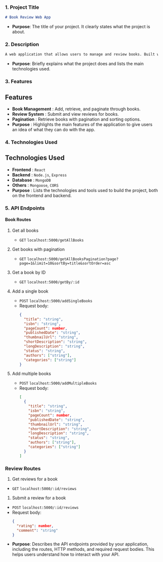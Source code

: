 ### 1. **Project Title**
```markdown
# Book Review Web App
```
- **Purpose**: The title of your project. It clearly states what the project is about.

### 2. **Description**
```markdown
A web application that allows users to manage and review books. Built with Node.js, Express, MongoDB, and React.
```
- **Purpose**: Briefly explains what the project does and lists the main technologies used.

### 3. **Features**
## Features
- **Book Management** : Add, retrieve, and paginate through books.
- **Review System** : Submit and view reviews for books.
- **Pagination** : Retrieve books with pagination and sorting options.
- **Purpose** : Highlights the main features of the application to give users an idea of what they can do with the app.

### 4. **Technologies Used**
## Technologies Used
- **Frontend** : `React`
- **Backend** : `Node.js`, `Express`
- **Database** : `MongoDB`
- **Others** : `Mongoose`, `CORS`
- **Purpose** : Lists the technologies and tools used to build the project, both on the frontend and backend.

### 5. API Endpoints
#### Book Routes
1. Get all books
   - `GET` `localhost:5000/getAllBooks`

2. Get books with pagination
   - `GET` `localhost:5000/getAllBooksPagination?page?page=1&limit=10&sortBy=title&sortOrder=asc`

3. Get a book by ID
   - `GET` `localhost:5000/getBy/:id`

4. Add a single book
   - `POST` `localhost:5000/addSingleBooks`
   - Request body: 
     ```json
     { 
       "title": "string", 
       "isbn": "string", 
       "pageCount": number, 
       "publishedDate": "string", 
       "thumbnailUrl": "string", 
       "shortDescription": "string", 
       "longDescription": "string", 
       "status": "string", 
       "authors": ["string"], 
       "categories": ["string"] 
     }
     ```

5. Add multiple books
   - `POST` `localhost:5000/addMultipleBooks`
   - Request body: 
     ```json
     [
       { 
         "title": "string", 
         "isbn": "string", 
         "pageCount": number, 
         "publishedDate": "string", 
         "thumbnailUrl": "string", 
         "shortDescription": "string", 
         "longDescription": "string", 
         "status": "string", 
         "authors": ["string"], 
         "categories": ["string"] 
       }
     ]
     ```

### Review Routes
1. Get reviews for a book
- `GET` `localhost:5000/:id/reviews`

1. Submit a review for a book
- `POST` `localhost:5000/:id/reviews`
- Request body:
  ```json
  { 
    "rating": number, 
    "comment": "string" 
  }

- **Purpose**: Describes the API endpoints provided by your application, including the routes, HTTP methods, and required request bodies. This helps users understand how to interact with your API.
